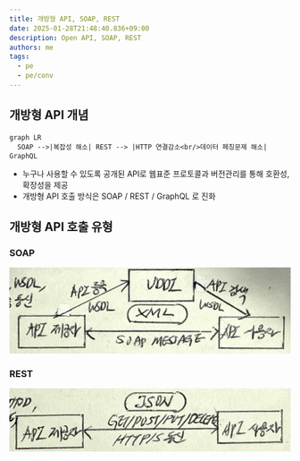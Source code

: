 ```yaml
---
title: 개방형 API, SOAP, REST
date: 2025-01-28T21:48:40.836+09:00
description: Open API, SOAP, REST
authors: me
tags:
  - pe
  - pe/conv
---
```


## 개방형 API 개념

```mermaid
graph LR 
  SOAP -->|복잡성 해소| REST --> |HTTP 연결감소<br/>데이터 페칭문제 해소| GraphQL
```

- 누구나 사용할 수 있도록 공개된 API로 웹표준 프로토콜과 버전관리를 통해 호환성, 확장성을 제공
- 개방형 API 호출 방식은 SOAP / REST / GraphQL 로 진화

## 개방형 API 호출 유형

### SOAP

![SOAP](./assets/soap.jpg)

### REST

![REST](./assets/rest.jpg)
